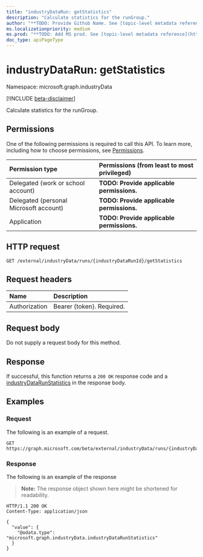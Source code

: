 ```yaml
---
title: "industryDataRun: getStatistics"
description: "Calculate statistics for the runGroup."
author: "**TODO: Provide Github Name. See [topic-level metadata reference](https://aka.ms/msgo?pagePath=API/Document/Guidelines/Metadata)**"
ms.localizationpriority: medium
ms.prod: "**TODO: Add MS prod. See [topic-level metadata reference](https://aka.ms/msgo?pagePath=API/Document/Guidelines/Metadata)**"
doc_type: apiPageType
---
```


# industryDataRun: getStatistics
Namespace: microsoft.graph.industryData

[!INCLUDE [beta-disclaimer](../../includes/beta-disclaimer.md)]

Calculate statistics for the runGroup.

## Permissions
One of the following permissions is required to call this API. To learn more, including how to choose permissions, see [Permissions](/graph/permissions-reference).

|Permission type|Permissions (from least to most privileged)|
|:---|:---|
|Delegated (work or school account)|**TODO: Provide applicable permissions.**|
|Delegated (personal Microsoft account)|**TODO: Provide applicable permissions.**|
|Application|**TODO: Provide applicable permissions.**|

## HTTP request

<!-- {
  "blockType": "ignored"
}
-->
``` http
GET /external/industryData/runs/{industryDataRunId}/getStatistics
```

## Request headers
|Name|Description|
|:---|:---|
|Authorization|Bearer {token}. Required.|

## Request body
Do not supply a request body for this method.

## Response

If successful, this function returns a `200 OK` response code and a [industryDataRunStatistics](../resources/industrydata-industrydatarunstatistics.md) in the response body.

## Examples

### Request
The following is an example of a request.
<!-- {
  "blockType": "request",
  "name": "industrydatarunthis.getstatistics"
}
-->
``` http
GET https://graph.microsoft.com/beta/external/industryData/runs/{industryDataRunId}/getStatistics
```


### Response
The following is an example of the response
>**Note:** The response object shown here might be shortened for readability.
<!-- {
  "blockType": "response",
  "truncated": true,
  "@odata.type": "microsoft.graph.industryData.industryDataRunStatistics"
}
-->
``` http
HTTP/1.1 200 OK
Content-Type: application/json

{
  "value": {
    "@odata.type": "microsoft.graph.industryData.industryDataRunStatistics"
  }
}
```

